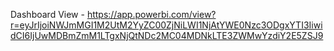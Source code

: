 Dashboard View - https://app.powerbi.com/view?r=eyJrIjoiNWJmMGI1M2UtM2YyZC00ZjNiLWI1NjAtYWE0Nzc3ODgxYTI3IiwidCI6IjUwMDBmZmM1LTgxNjQtNDc2MC04MDNkLTE3ZWMwYzdiY2E5ZSJ9
